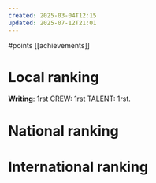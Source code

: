 ```yaml
---
created: 2025-03-04T12:15
updated: 2025-07-12T21:01
---
```

#points 
[[achievements]]
# Local ranking
**Writing**: 1rst
CREW: 1rst
TALENT: 1rst.

# National ranking


# International ranking
